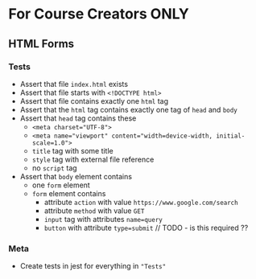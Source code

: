 # For Course Creators ONLY

## HTML Forms

### Tests

* Assert that file `index.html` exists
* Assert that file starts with `<!DOCTYPE html>`
* Assert that file contains exactly one `html` tag
* Assert that the `html` tag contains exactly one tag of `head` and `body`
* Assert that `head` tag contains these
  * `<meta charset="UTF-8">`
  * `<meta name="viewport" content="width=device-width, initial-scale=1.0">`
  * `title` tag with some title
  * `style` tag with external file reference
  * no `script` tag
* Assert that `body` element contains
  * one `form` element
  * `form` element contains
    * attribute `action` with value `https://www.google.com/search`
    * attribute `method` with value `GET`
    * `input` tag with attributes `name=query`
    * `button` with attribute `type=submit` // TODO - is this required ??

### Meta

* Create tests in jest for everything in `"Tests"`
